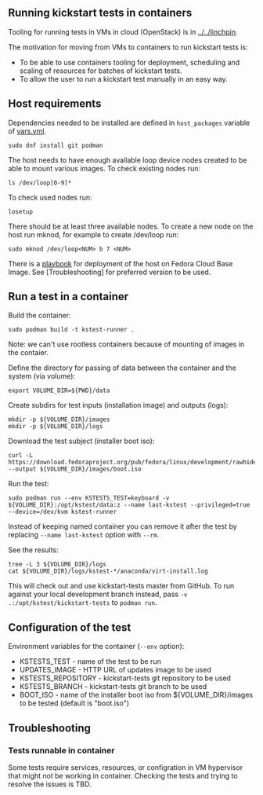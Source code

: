 Running kickstart tests in containers
-------------------------------------

Tooling for running tests in VMs in cloud (OpenStack) is in [../../linchpin](../../linchpin).

The motivation for moving from VMs to containers to run kickstart tests is:
* To be able to use containers tooling for deployment, scheduling and scaling of resources for batches of kickstart tests.
* To allow the user to run a kickstart test manually in an easy way.


Host requirements
-----------------

Dependencies needed to be installed are defined in `host_packages` variable of [vars.yml](vars.yml).
```
sudo dnf install git podman
```

The host needs to have enough available loop device nodes created to be able to mount various images.
To check existing nodes run:
```
ls /dev/loop[0-9]*
```
To check used nodes run:
```
losetup
```
There should be at least three available nodes.
To create a new node on the host run mknod, for example to create /dev/loop<NUM> run:
```
sudo mknod /dev/loop<NUM> b 7 <NUM>
```

There is a [playbook](runner-host.yml) for deployment of the host on Fedora Cloud Base Image. See [Troubleshooting] for preferred version to be used.

Run a test in a container
-------------------------

Build the container:
```
sudo podman build -t kstest-runner .
```
Note: we can't use rootless containers because of mounting of images in the contaier.

Define the directory for passing of data between the container and the system (via volume):
```
export VOLUME_DIR=${PWD}/data
```

Create subdirs for test inputs (installation image) and outputs (logs):
```
mkdir -p ${VOLUME_DIR}/images
mkdir -p ${VOLUME_DIR}/logs
```

Download the test subject (installer boot iso):
```
curl -L https://download.fedoraproject.org/pub/fedora/linux/development/rawhide/Server/x86_64/os/images/boot.iso --output ${VOLUME_DIR}/images/boot.iso
```

Run the test:
```
sudo podman run --env KSTESTS_TEST=keyboard -v ${VOLUME_DIR}:/opt/kstest/data:z --name last-kstest --privileged=true --device=/dev/kvm kstest-runner
```
Instead of keeping named container you can remove it after the test by replacing `--name last-kstest` option with `--rm`.

See the results:
```
tree -L 3 ${VOLUME_DIR}/logs
cat ${VOLUME_DIR}/logs/kstest-*/anaconda/virt-install.log
```

This will check out and use kickstart-tests master from GitHub. To run against
your local development branch instead, pass `-v .:/opt/kstest/kickstart-tests`
to `podman run`.

Configuration of the test
-------------------------

Environment variables for the container (`--env` option):
* KSTESTS_TEST - name of the test to be run
* UPDATES_IMAGE - HTTP URL of updates image to be used
* KSTESTS_REPOSITORY - kickstart-tests git repository to be used
* KSTESTS_BRANCH - kickstart-tests git branch to be used
* BOOT_ISO - name of the installer boot iso from ${VOLUME_DIR}/images to be tested (default is "boot.iso")


Troubleshooting
---------------

### Tests runnable in container
Some tests require services, resources, or configration in VM hypervisor that might not be working in container. Checking the tests and trying to resolve the issues is TBD.
